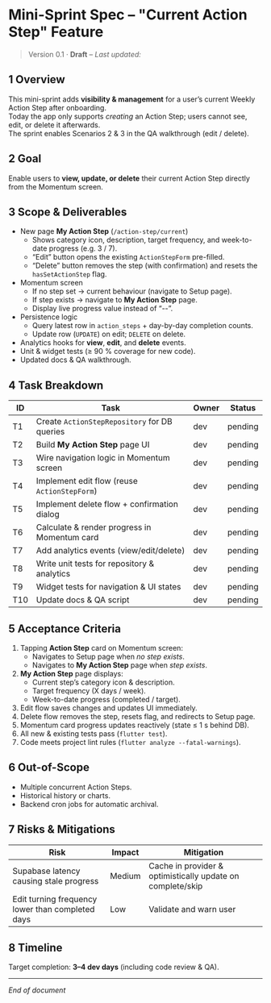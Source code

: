 # Mini-Sprint Spec – "Current Action Step" Feature

> Version 0.1 · **Draft**  – _Last updated: <!-- yyyy-mm-dd auto-filled by commit hook -->_

## 1 Overview
This mini-sprint adds **visibility & management** for a user’s current Weekly Action Step after onboarding.  
Today the app only supports _creating_ an Action Step; users cannot see, edit, or delete it afterwards.  
The sprint enables Scenarios 2 & 3 in the QA walkthrough (edit / delete).

## 2 Goal
Enable users to **view, update, or delete** their current Action Step directly from the Momentum screen.

## 3 Scope & Deliverables
* New page **My Action Step** (`/action-step/current`)
  * Shows category icon, description, target frequency, and week-to-date progress (e.g. 3 / 7).
  * “Edit” button opens the existing `ActionStepForm` pre-filled.
  * “Delete” button removes the step (with confirmation) and resets the `hasSetActionStep` flag.
* Momentum screen
  * If no step set → current behaviour (navigate to Setup page).
  * If step exists → navigate to **My Action Step** page.
  * Display live progress value instead of “--”.
* Persistence logic
  * Query latest row in `action_steps` + day-by-day completion counts.
  * Update row (`UPDATE`) on edit; `DELETE` on delete.
* Analytics hooks for **view**, **edit**, and **delete** events.
* Unit & widget tests (≥ 90 % coverage for new code).
* Updated docs & QA walkthrough.

## 4 Task Breakdown
| ID | Task | Owner | Status |
|----|------|-------|--------|
| T1 | Create `ActionStepRepository` for DB queries | dev | pending |
| T2 | Build **My Action Step** page UI             | dev | pending |
| T3 | Wire navigation logic in Momentum screen     | dev | pending |
| T4 | Implement edit flow (reuse `ActionStepForm`) | dev | pending |
| T5 | Implement delete flow + confirmation dialog  | dev | pending |
| T6 | Calculate & render progress in Momentum card | dev | pending |
| T7 | Add analytics events (view/edit/delete)      | dev | pending |
| T8 | Write unit tests for repository & analytics  | dev | pending |
| T9 | Widget tests for navigation & UI states      | dev | pending |
| T10| Update docs & QA script                      | dev | pending |

## 5 Acceptance Criteria
1. Tapping **Action Step** card on Momentum screen:
   * Navigates to Setup page when _no step exists_.
   * Navigates to **My Action Step** page when _step exists_.
2. **My Action Step** page displays:
   * Current step’s category icon & description.
   * Target frequency (X days / week).
   * Week-to-date progress (completed / target).
3. Edit flow saves changes and updates UI immediately.
4. Delete flow removes the step, resets flag, and redirects to Setup page.
5. Momentum card progress updates reactively (state ≤ 1 s behind DB).
6. All new & existing tests pass (`flutter test`).
7. Code meets project lint rules (`flutter analyze --fatal-warnings`).

## 6 Out-of-Scope
* Multiple concurrent Action Steps.
* Historical history or charts.
* Backend cron jobs for automatic archival.

## 7 Risks & Mitigations
| Risk | Impact | Mitigation |
|------|--------|------------|
| Supabase latency causing stale progress | Medium | Cache in provider & optimistically update on complete/skip |
| Edit turning frequency lower than completed days | Low | Validate and warn user |

## 8 Timeline
Target completion: **3–4 dev days** (including code review & QA).

---
_End of document_ 